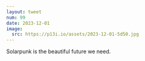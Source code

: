 ```yaml
---
layout: tweet
num: 99
date: 2023-12-01
image:
  src: https://p13i.io/assets/2023-12-01-5d50.jpg
---
```


Solarpunk is the beautiful future we need.
